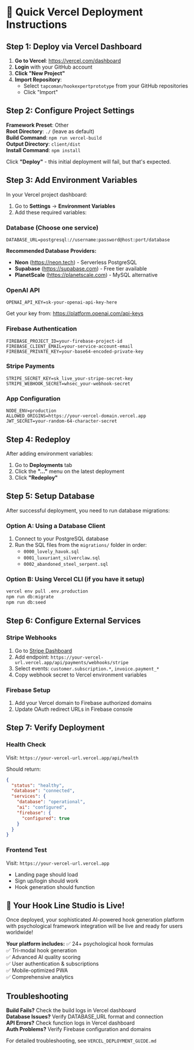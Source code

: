 # 🚀 Quick Vercel Deployment Instructions

## Step 1: Deploy via Vercel Dashboard

1. **Go to Vercel**: https://vercel.com/dashboard
2. **Login** with your GitHub account
3. **Click "New Project"**
4. **Import Repository**: 
   - Select `tapcoman/hookexpertprototype` from your GitHub repositories
   - Click "Import"

## Step 2: Configure Project Settings

**Framework Preset**: Other  
**Root Directory**: `./` (leave as default)  
**Build Command**: `npm run vercel-build`  
**Output Directory**: `client/dist`  
**Install Command**: `npm install`  

Click **"Deploy"** - this initial deployment will fail, but that's expected.

## Step 3: Add Environment Variables

In your Vercel project dashboard:
1. Go to **Settings** → **Environment Variables**
2. Add these required variables:

### Database (Choose one service)
```
DATABASE_URL=postgresql://username:password@host:port/database
```

**Recommended Database Providers:**
- **Neon** (https://neon.tech) - Serverless PostgreSQL
- **Supabase** (https://supabase.com) - Free tier available
- **PlanetScale** (https://planetscale.com) - MySQL alternative

### OpenAI API
```
OPENAI_API_KEY=sk-your-openai-api-key-here
```
Get your key from: https://platform.openai.com/api-keys

### Firebase Authentication
```
FIREBASE_PROJECT_ID=your-firebase-project-id
FIREBASE_CLIENT_EMAIL=your-service-account-email
FIREBASE_PRIVATE_KEY=your-base64-encoded-private-key
```

### Stripe Payments
```
STRIPE_SECRET_KEY=sk_live_your-stripe-secret-key
STRIPE_WEBHOOK_SECRET=whsec_your-webhook-secret
```

### App Configuration
```
NODE_ENV=production
ALLOWED_ORIGINS=https://your-vercel-domain.vercel.app
JWT_SECRET=your-random-64-character-secret
```

## Step 4: Redeploy

After adding environment variables:
1. Go to **Deployments** tab
2. Click the **"..."** menu on the latest deployment
3. Click **"Redeploy"**

## Step 5: Setup Database

After successful deployment, you need to run database migrations:

### Option A: Using a Database Client
1. Connect to your PostgreSQL database
2. Run the SQL files from the `migrations/` folder in order:
   - `0000_lovely_havok.sql`
   - `0001_luxuriant_silverclaw.sql` 
   - `0002_abandoned_steel_serpent.sql`

### Option B: Using Vercel CLI (if you have it setup)
```bash
vercel env pull .env.production
npm run db:migrate
npm run db:seed
```

## Step 6: Configure External Services

### Stripe Webhooks
1. Go to [Stripe Dashboard](https://dashboard.stripe.com/webhooks)
2. Add endpoint: `https://your-vercel-url.vercel.app/api/payments/webhooks/stripe`
3. Select events: `customer.subscription.*`, `invoice.payment_*`
4. Copy webhook secret to Vercel environment variables

### Firebase Setup
1. Add your Vercel domain to Firebase authorized domains
2. Update OAuth redirect URLs in Firebase console

## Step 7: Verify Deployment

### Health Check
Visit: `https://your-vercel-url.vercel.app/api/health`

Should return:
```json
{
  "status": "healthy",
  "database": "connected",
  "services": {
    "database": "operational",
    "ai": "configured",
    "firebase": {
      "configured": true
    }
  }
}
```

### Frontend Test
Visit: `https://your-vercel-url.vercel.app`
- Landing page should load
- Sign up/login should work
- Hook generation should function

## 🎉 Your Hook Line Studio is Live!

Once deployed, your sophisticated AI-powered hook generation platform with psychological framework integration will be live and ready for users worldwide!

**Your platform includes:**
✅ 24+ psychological hook formulas  
✅ Tri-modal hook generation  
✅ Advanced AI quality scoring  
✅ User authentication & subscriptions  
✅ Mobile-optimized PWA  
✅ Comprehensive analytics  

## Troubleshooting

**Build Fails?** Check the build logs in Vercel dashboard  
**Database Issues?** Verify DATABASE_URL format and connection  
**API Errors?** Check function logs in Vercel dashboard  
**Auth Problems?** Verify Firebase configuration and domains  

For detailed troubleshooting, see `VERCEL_DEPLOYMENT_GUIDE.md`